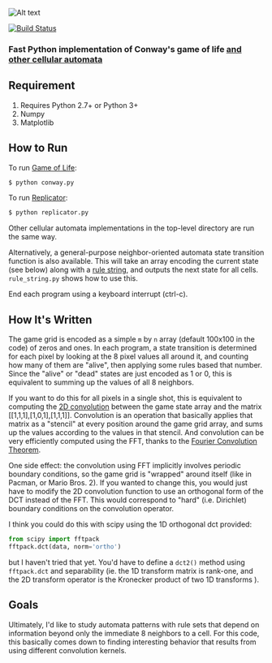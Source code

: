 ![Alt text](http://i.imgur.com/6B84SNI.png "Screenshot")

[![Build Status](https://travis-ci.org/thearn/game-of-life.png?branch=master)](https://travis-ci.org/thearn/game-of-life)
### Fast Python implementation of Conway's game of life [and other cellular automata](http://www.conwaylife.com/wiki/Cellular_automaton#Well-known_Life-like_cellular_automata)

## Requirement

1. Requires Python 2.7+ or Python 3+ 
2. Numpy 
3. Matplotlib

## How to Run	

To run [Game of Life](http://www.conwaylife.com/wiki/Conway%27s_Game_of_Life):
```bash
$ python conway.py
```

To run [Replicator](http://www.conwaylife.com/wiki/Replicator_(CA)):
```bash
$ python replicator.py
```

Other cellular automata implementations in the top-level directory are run the same way.

Alternatively, a general-purpose neighbor-oriented automata state transition function is also available. This will take an array encoding the current state (see below) along with a [rule string](http://www.conwaylife.com/wiki/Cellular_automaton#Rules), and outputs
the next state for all cells. `rule_string.py`
shows how to use this.

End each program using a keyboard interrupt (ctrl-c).

## How It's Written

The game grid is encoded as a simple `m` by `n` array (default 100x100 in the code) of zeros and ones.
In each program, a state transition is determined for each pixel by looking at the 8 pixel values all around it, and counting how many of them are "alive", then applying some rules based that number. Since the "alive" or "dead" states are just encoded as 1 or 0, this is equivalent to summing up the values of all 8 neighbors.

If you want to do this for all pixels in a single shot, this is equivalent to computing the [2D convolution](http://en.wikipedia.org/wiki/Convolution) between the game state array and the matrix [[1,1,1],[1,0,1],[1,1,1]]. Convolution is an operation that basically applies that matrix as a "stencil" at every position around the game grid array, and sums up the values according to the values in that stencil. And convolution can be very efficiently computed using the FFT, thanks to the [Fourier Convolution Theorem](http://en.wikipedia.org/wiki/Convolution_theorem).

One side effect: the convolution using FFT implicitly involves periodic
boundary conditions, so the game grid is "wrapped" around itself (like in Pacman, or Mario Bros. 2).
If you wanted to change this, you would just have to modify the 2D convolution
function to use an orthogonal form of the DCT instead of the FFT. This would
correspond to "hard" (i.e. Dirichlet) boundary conditions on the convolution operator.

I think you could do this with scipy using the 1D orthogonal dct provided:

```python
from scipy import fftpack
fftpack.dct(data, norm='ortho')
```

but I haven't tried that yet. You'd have to define a `dct2()` method using `fftpack.dct` and separability (ie. the 1D transform matrix is rank-one, and the 2D transform operator is the Kronecker product of two 1D transforms ).

## Goals

Ultimately, I'd like to study automata patterns with rule sets that depend on information beyond only the immediate 8 neighbors to a cell. For this code, this basically comes down to finding interesting behavior that results from using different convolution kernels.
